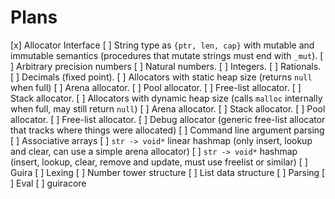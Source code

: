 # Plans

[x] Allocator Interface
[ ] String type as `{ptr, len, cap}` with mutable and immutable semantics (procedures that mutate strings must end with `_mut`).
[ ] Arbitrary precision numbers
  [ ] Natural numbers.
  [ ] Integers.
  [ ] Rationals.
  [ ] Decimals (fixed point).
[ ] Allocators with static heap size (returns `null` when full)
  [ ] Arena allocator.
  [ ] Pool allocator.
  [ ] Free-list allocator.
  [ ] Stack allocator.
[ ] Allocators with dynamic heap size (calls `malloc` internally when full, may still return `null`)
  [ ] Arena allocator.
  [ ] Stack allocator.
  [ ] Pool allocator.
  [ ] Free-list allocator.
  [ ] Debug allocator (generic free-list allocator that tracks where things were allocated)
[ ] Command line argument parsing
[ ] Associative arrays
  [ ] `str -> void*` linear hashmap (only insert, lookup and clear, can use a simple arena allocator)
  [ ] `str -> void*` hashmap (insert, lookup, clear, remove and update, must use freelist or similar)
[ ] Guira
  [ ] Lexing
  [ ] Number tower structure
  [ ] List data structure
  [ ] Parsing
  [ ] Eval
  [ ] guiracore
